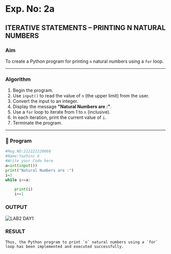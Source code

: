 # Exp. No: 2a  
## ITERATIVE STATEMENTS – PRINTING N NATURAL NUMBERS

###  Aim
To create a Python program for printing `n` natural numbers using a `for` loop.

---

###  Algorithm

1. Begin the program.
2. Use `input()` to read the value of `n` (the upper limit) from the user.
3. Convert the input to an integer.
4. Display the message **"Natural Numbers are :"**.
5. Use a `for` loop to iterate from 1 to `n` (inclusive).
6. In each iteration, print the current value of `i`.
7. Terminate the program.

---

### 🧾 Program

```python
#Reg.NO:212222220060
#Name:Yazhini G
#Write your Code here
a=int(input())
print("Natural Numbers are :")
i=1
while i<=a:
    
    print(i)
    i+=1
```
### OUTPUT

![LAB2 DAY1](https://github.com/user-attachments/assets/f2ed883c-f413-416c-8dbb-52530c0f5e30)


### RESULT
```
Thus, the Python program to print `n` natural numbers using a `for` loop has been implemented and executed successfully.
```
